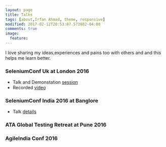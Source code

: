 ```yaml
---
layout: page
title: Talks
tags: [about,Irfan Ahmad, theme, responsive]
modified: 2017-02-12T20:53:07.573882-04:00
comments: true
image:
  feature:
---
```


I love sharing my ideas,experiences and pains too with others and and this helps me learn better.

### SeleniumConf Uk at London 2016  

* Talk and Demonstation <a href="http://2016.seleniumconf.co.uk/sessions/#irfan-ahmad">session</a>  
* Recorded <a href="https://www.youtube.com/watch?v=qYJvwggA6cA">video</a>

### SeleniumConf India 2016 at Banglore

* Talk <a href="https://irfanahmad.in/Testing-as-a-container">details</a>  

### ATA Global Testing Retreat at Pune 2016

### AgileIndia Conf 2016
